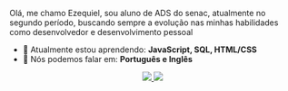 
Olá, me chamo Ezequiel, sou aluno de ADS do senac, atualmente no segundo período, buscando sempre a evolução nas minhas habilidades como desenvolvedor e desenvolvimento pessoal 

- 🚀 Atualmente estou aprendendo: <strong>JavaScript, SQL, HTML/CSS</strong> 
- 📣 Nós podemos falar em: <strong>Português e Inglês</strong>

<div align="center">

<a href="mailto:ezequiellsouzaa13@gmail.com" alt="Gmail">
  <img src="https://img.shields.io/badge/-Gmail-FF0000?style=flat-square&labelColor=FF0000&logo=gmail&logoColor=white">
</a>


  <a href="https://www.linkedin.com/in/ezequiel-borges-a83a1130a/" alt="Linkedin">
    <img src="https://img.shields.io/badge/-Linkedin-0e76a8?style=flat-square&logo=Linkedin&logoColor=white&link=https://www.linkedin.com/in/ezequiel-borges-a83a1130a/"/></a>



